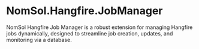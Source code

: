 # NomSol.Hangfire.JobManager
NomSol Hangfire Job Manager is a robust extension for managing Hangfire jobs dynamically, designed to streamline job creation, updates, and monitoring via a database.
